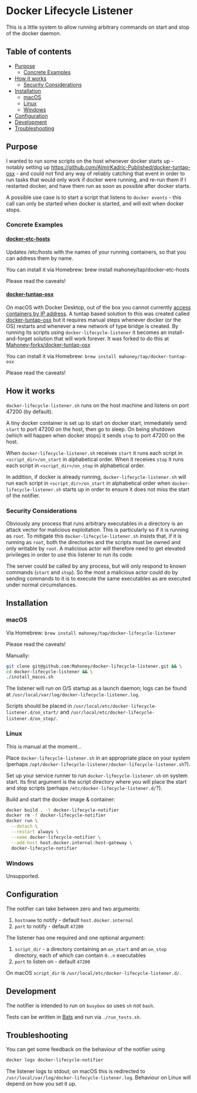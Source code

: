 # Docker Lifecycle Listener

This is a little system to allow running arbitrary commands on start and stop of
the docker daemon.

## Table of contents

- [Purpose](#purpose)
  - [Concrete Examples](#concrete-examples)
- [How it works](#how-it-works)
  - [Security Considerations](#security-considerations)
- [Installation](#installation)
  - [macOS](#macos)
  - [Linux](#linux)
  - [Windows](#windows)
- [Configuration](#configuration)
- [Development](#development)
- [Troubleshooting](#troubleshooting)

## Purpose

I wanted to run some scripts on the host whenever docker starts up - notably 
setting up https://github.com/AlmirKadric-Published/docker-tuntap-osx - and 
could not find  any way of reliably catching that event in order to run 
tasks that would  only work if docker were running, and re-run them if I 
restarted docker, and  have them run as soon as possible after docker starts.

A possible use case is to start a script that listens to `docker events` - this 
call can only be started when docker is started, and will exit when docker 
stops.

### Concrete Examples

#### [docker-etc-hosts](https://github.com/Mahoney/docker-etc-hosts)

Updates /etc/hosts with the names of your running containers, so that you can address them by name.

You can install it via Homebrew: brew install mahoney/tap/docker-etc-hosts

Please read the caveats!

#### [docker-tuntap-osx](https://github.com/Mahoney-forks/docker-tuntap-osx)

On macOS with Docker Desktop, out of the box you cannot currently
[access containers by IP address](https://github.com/docker/for-mac/issues/155).
A tuntap based solution to this was created called 
[docker-tuntap-osx](https://github.com/AlmirKadric-Published/docker-tuntap-osx)
but it requires manual steps whenever docker (or the OS) restarts and whenever
a new network of type bridge is created. By running its scripts using 
`docker-lifecycle-listener` it becomes an install-and-forget solution that will
work forever. It was forked to do this at
[Mahoney-forks/docker-tuntap-osx](https://github.com/Mahoney-forks/docker-tuntap-osx)

You can install it via Homebrew:
`brew install mahoney/tap/docker-tuntap-osx`

Please read the caveats!

## How it works

`docker-lifecycle-listener.sh` runs on the host machine and listens on port
47200 (by default).

A tiny docker container is set up to start on docker start, immediately send 
`start` to port 47200 on the host, then go to sleep. On being shutdown (which 
will happen when docker stops) it sends `stop` to port 47200 on the host. 

When `docker-lifecycle-listener.sh` receives `start` it runs each script in 
`<script_dir>/on_start` in alphabetical order. When it receives `stop` it runs 
each script in `<script_dir>/on_stop` in alphabetical order.

In addition, if docker is already running, `docker-lifecycle-listener.sh` will
run each script in `<script_dir>/on_start` in alphabetical order when 
`docker-lifecycle-listener.sh` starts up in order to ensure it does not miss 
the start of the notifier.

### Security Considerations

Obviously any process that runs arbitrary executables in a directory is an
attack vector for malicious exploitation. This is particularly so if it is
running as `root`. To mitigate this `docker-lifecycle-listener.sh` insists that,
if it is running as `root`, both the directories and the scripts must be owned
and only writable by `root`. A malicious actor will therefore need to get
elevated privileges in order to use this listener to run its code.

The server could be called by any process, but will only respond to known
commands (`start` and `stop`). So the most a malicious actor could do by sending
commands to it is to execute the same executables as are executed under normal
circumstances.

## Installation

### macOS

Via Homebrew:
`brew install mahoney/tap/docker-lifecycle-listener`

Please read the caveats!

Manually:
```bash
git clone git@github.com:Mahoney/docker-lifecycle-listener.git && \
cd docker-lifecycle-listener && \
./install_macos.sh
```

The listener will run on O/S startup as a launch daemon; logs can be found at
`/usr/local/var/log/docker-lifecycle-listener.log`.

Scripts should be placed in
`/usr/local/etc/docker-lifecycle-listener.d/on_start/` and 
`/usr/local/etc/docker-lifecycle-listener.d/on_stop/`.

### Linux
This is manual at the moment...

Place `docker-lifecycle-listener.sh` in an appropriate place on your system
(perhaps `/opt/docker-lifecycle-listener/docker-lifecycle-listener.sh`?).

Set up your service runner to run `docker-lifecycle-listener.sh` on system
start. Its first argument is the script directory where you will place the start
and stop scripts (perhaps `/etc/docker-lifecycle-listener.d/`?).

Build and start the docker image & container:
```bash
docker build . -t docker-lifecycle-notifier
docker rm -f docker-lifecycle-notifier
docker run \
  --detach \
  --restart always \
  --name docker-lifecycle-notifier \
  --add-host host.docker.internal:host-gateway \
  docker-lifecycle-notifier
```

### Windows

Unsupported.

## Configuration

The notifier can take between zero and two arguments:
1) `hostname` to notify - default `host.docker.internal`
2) `port` to notify - default `47200`

The listener has one required and one optional argument:
1) `script_dir` - a directory containing an `on_start` and an `on_stop` 
   directory, each of which can contain `0..n` executables
2) `port` to listen on - default `47200`

On macOS `script_dir` is `/usr/local/etc/docker-lifecycle-listener.d/`.

## Development

The notifier is intended to run on `busybox` so uses `sh` not `bash`.

Tests can be written in [Bats](https://github.com/sstephenson/bats) and run via
`./run_tests.sh`.

## Troubleshooting

You can get some feedback on the behaviour of the notifier using
```bash
docker logs docker-lifecycle-notifier
```

The listener logs to stdout; on macOS this is redirected to
`/usr/local/var/log/docker-lifecycle-listener.log`. Behaviour on Linux will
depend on how you set it up.
